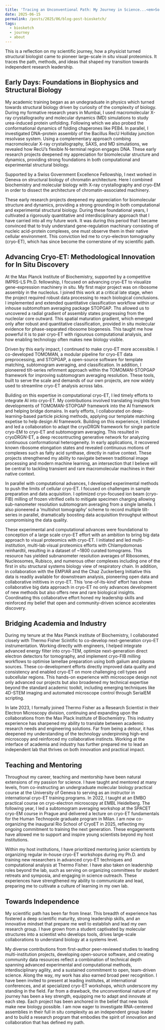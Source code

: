 ```yaml
---
title: 'Tracing an Unconventional Path: My Journey in Science...<em>So Far</em>'
date: 2025-06-15
permalink: /posts/2025/06/blog-post-biosketch/
tags:
  - biosketch
  - journey
  - about
---
```


This is a reflection on my scientific journey, how a physicist turned structural biologist came to pioneer large-scale in situ visual proteomics. It traces the path, methods, and ideas that shaped my transition towards independent research leadership.

Early Days: Foundations in Biophysics and Structural Biology
----
My academic training began as an undegraduate in physics which turned towards structural biology driven by curiosity of the complexity of biology. During my formative research years in Mumbai, I used macromolecular X-ray crystallograohy and molecular dynamics (MD) simulations to study urea-induced protein unfolding. Following which we also probed the conformational dynamics of folding chaperones like PEB4. In parallel, I investigated DNA–protein assembly of the Bacillus RecU Holliday junction resolvase system. Using a complementary approach combing macromolecular X-ray crystallography, SAXS, and MD simulations, we revealed how RecU’s flexible N-terminal region engages DNA. These early research projects deepened my appreciation for biomolecular structure and dynamics, providing strong foundations in both computational and experimental structural biology. 

Supported by a Swiss Government Excellence Fellowship, I next worked in Geneva on structural biology of chromatin architecture. Here I combined biochemistry and molecular biology with X-ray crystallography and cryo-EM in order to dissect the architecture of chromatin-associated machinery. 

These early research projects deepened my appreciation for biomolecular structure and dynamics, providing a strong grounding in both computational and experimental structural biology. During these foundational years, I cultivated a rigorously quantitative and interdisciplinary approach that I have carried into all my future work. It was during this period that I became convinced that to truly understand gene-regulation machinary consisting of nucleic acid-protein complexes, one must observe them in their native cellular environment. This conviction led me to cryo-electron tomography (cryo-ET), which has since become the cornerstone of my scientific path.

Advancing Cryo-ET: Methodological Innovation for In Situ Discovery
----
At the Max Planck Institute of Biochemistry, supported by a competitive IMPRS-LS Ph.D. fellowship, I focused on advancing cryo-ET to visualize gene-expression machinery in situ. My first major project was on ribosome assembly in the nucleolus. I joined this work at a critical late stage, when the project required robust data processing to reach biological conclusions. I implemented and extended quantitative classification workflow within ur inhouse subtomofram averaging package STOPGAP. Ths allowed us to uncovered a radial gradient of assembly states progressing from the nucleolar core outward. This spatial maturation gradient, which emerged only after robust and quantitative classification, provided in situ molecular evidence for phase-separated ribosome biogenesis. This taught me how powerful it is to pair cryo-ET with rigourous computational analysis, and how enabling technology often makes new biology visible.

Driven by this early impact, I continued to make cryo-ET more accessible. I co-developed TOMOMAN, a modular pipeline for cryo-ET data preprocessing, and STOPGAP, a open-source software for template matching, subtomogram averaging, and classification. In addition, I pioneered tilt-series refinment approach within the TOMOMAN-STOPGAP framework for improving subtomogram averaging resolution. These tools, built to serve the scale and demands of our own projects, are now widely used to streamline cryo-ET analysis across labs. 

Building on this expertise in computational cryo-ET, I led timely efforts to integrate AI into cryo-ET. My contributions involved translating insights from developments of TOMOMAN-STOPGAP framework into the AI framework and helping bridge domains. In early efforts, I collaborated on deep-learning-based particle picking methods, applying our template matching expetise to help design AI framework. Building on this experience, I initiated and led a collaboration to adapt the cryoDRGN framework for single particle cryo-EM to cryo-ET and subtomogram averaging. This resulted in cryoDRGN-ET, a deep recosntructing generative network for analyzing continuous conformational heterogeneity. In early applications, it recovered known ribosome elongation states and revealed continuous motions of complexes such as fatty acid synthase, directly in native context. These projects strengthened my ability to navigate between traditional image processing and modern machine learning, an intersection that I believe will be central to tackling transient and rare macromolecular machines in their native context.

In parallel with computational advances, I developed experimental methods to push the limits of cellular cryo-ET. I focused on challenges in sample preparation and data acquisition. I optimized cryo-focused ion beam (cryo-FIB) milling of frozen vitrified cells to mitigate specimen charging allowing  sub-nanometer resolution subtomogram averaging from a single lamella. I also pioneered a ‘multishot tomography’ scheme to record multiple tilt-series in parallel, dramatically boosting data acquisition throughput without compromising the data quality. 

These experimental and computational advances were foundational to conception of a large scale cryo-ET effort with an ambition to bring big data approach to visual proteomics with cryo-ET. I initiated and led multi-institution, multi-lab visual proteomics efforts with Chlamydomonas reinhardtii, resulting in a dataset of ~1800 curated tomograms. This resource has yielded subnanometer resolution averages of Ribosomes, Nucleosomes, Rubisco, and numerous other complexes including one of the first in situ structural systems biology view of respiratory chain. In addition, in collaboration with the EMPIAR and the Chaz Zuckerberg Initiative this data is readily available for downstream analysis, pioneering open data and collaborative inititives in cryo-ET. This ‘one-of-its-kind’ effort has shown collaborative big data approach in cryo-ET no only advances development of new methods but also offers new and rare biological insights. Coordinating this collaborative effort honed my leadership skills and reinforced my belief that open and community-driven science accelerates discovery.

Bridging Academia and Industry
----
During my tenure at the Max Planck institute of Biochemistry, I collaborated closely with Thermo Fisher Scintific to co-develop next-generation cryo-ET instrumentation. Working directly with engineers, I helped integrate advanced energy filter into cryo-TEM, optimize next-generation direct electron detectors for tomography, and implement cryo-FIB milling workflows to optimise lamellae preparation using both galium and plasma sources. These co-development efforts directly improved data quality and consistency and enabled cryo-ET on more challenging cell types and subcellular regions. This hands-on experience with microscope design not only advanced our projects but also broadened my technical expertise beyond the standard academic toolkit, including emerging techniques like 4D-STEM imaging and automated microscope control through SerialEM scripting.

In late 2023, I formally joined Thermo Fisher as a Research Scientist in their Electron Microscopy division, continuing and expanding upon the collaborations from the Max Plack Institute of Biochemistry. This industry experience has sharpened my ability to translate between academic research needs and engineering solutions. Far from being a detour, it has deepened my understanding of the technology underpinning high-end microscopy and reinforced my collaborative instincts. Working at the interface of academia and industry has further prepared me to lead an independent lab that thrives on both innovation and practical impact.

Teaching and Mentoring
----
Throughout my career, teaching and mentorship have been natural extensions of my passion for science. I have taught and mentored at many levels, from co-instructing an undergraduate molecular biology practical course at the University of Geneva to serving as an instructor in international cryo-ET training programs. In 2022, I taught at an EMBO practical course on cryo-electron microscopy at EMBL Heidelberg. The following year, I led a subtomogram averaging workshop at the SPACET cryo-EM course in Prague and delivered a lecture on cryo-ET fundamentals for the Human Technopole graduate program in Milan. I am now co-organizing the inaugural Rio School of CryoET in 2025, reflecting my ongoing commitment to training the next generation. These engagements have allowed me to support and inspire young scientists beyond my host institutions.

Within my host institutions, I have prioritized mentoring junior scientists by organizing regular in-house cryo-ET workshops during my Ph.D. and training new researchers in advanced cryo-ET techniques and computational analysis at Thermo Fisher. I have also taken on leadership roles beyond the lab, such as serving on organizing committees for student retreats and symposia, and engaging in science outreach. These experiences have strengthened my ability to communicate and lead, preparing me to cultivate a culture of learning in my own lab.

Towards Independence
----
My scientific path has been far from linear. This breadth of experience has fostered a deep scientific maturity, strong leadership skills, and an innovative mindset that prepare me well to establish and lead my own research group. I have grown from a student captivated by molecular structures into a scientist who develops tools, drives large-scale collaborations to understand biology at a systems level. 

My diverse contributions from first-author peer-reviewed studies to leading multi-institution projects, developing open-source software, and creating community data resources reflect a combination of technical depth spanning advanced experimental and computational methods, interdisciplinary agility, and a sustained commitment to open, team-driven science. Along the way, my work has also earned broad peer recognition. I have been invited to present at leading institutes, at international conferences, and at specialized cryo-ET workshops, which underscore my standing in the field. Far from a drawback, the unconventional nature of my journey has been a key strength, equipping me to adapt and innovate at each step. Each project has been anchored in the belief that new tools make new biology possible. I am now eager to investigate RNA-centered assemblies in their full in situ complexity as an independent group leader and to build a research program that embodies the spirit of innovation and collaboration that has defined my path.
